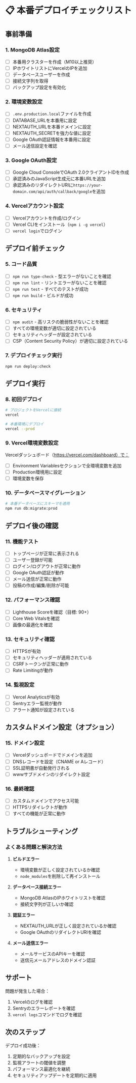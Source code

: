 # 📋 本番デプロイチェックリスト

## 事前準備

### 1. MongoDB Atlas設定
- [ ] 本番用クラスターを作成（M10以上推奨）
- [ ] IPホワイトリストにVercelのIPを追加
- [ ] データベースユーザーを作成
- [ ] 接続文字列を取得
- [ ] バックアップ設定を有効化

### 2. 環境変数設定
- [ ] `.env.production.local`ファイルを作成
- [ ] DATABASE_URLを本番用に設定
- [ ] NEXTAUTH_URLを本番ドメインに設定
- [ ] NEXTAUTH_SECRETを強力な値に設定
- [ ] Google OAuth認証情報を本番用に設定
- [ ] メール送信設定を確認

### 3. Google OAuth設定
- [ ] Google Cloud ConsoleでOAuth 2.0クライアントIDを作成
- [ ] 承認済みのJavaScript生成元に本番URLを追加
- [ ] 承認済みのリダイレクトURIに`https://your-domain.com/api/auth/callback/google`を追加

### 4. Vercelアカウント設定
- [ ] Vercelアカウントを作成/ログイン
- [ ] Vercel CLIをインストール（`npm i -g vercel`）
- [ ] `vercel login`でログイン

## デプロイ前チェック

### 5. コード品質
- [ ] `npm run type-check` - 型エラーがないことを確認
- [ ] `npm run lint` - リントエラーがないことを確認
- [ ] `npm run test` - すべてのテストが成功
- [ ] `npm run build` - ビルドが成功

### 6. セキュリティ
- [ ] `npm audit` - 高リスクの脆弱性がないことを確認
- [ ] すべての環境変数が適切に設定されている
- [ ] セキュリティヘッダーが設定されている
- [ ] CSP（Content Security Policy）が適切に設定されている

### 7. デプロイチェック実行
```bash
npm run deploy:check
```

## デプロイ実行

### 8. 初回デプロイ
```bash
# プロジェクトをVercelに接続
vercel

# 本番環境にデプロイ
vercel --prod
```

### 9. Vercel環境変数設定
Vercelダッシュボード（https://vercel.com/dashboard）で：
- [ ] Environment Variablesセクションで全環境変数を追加
- [ ] Production環境用に設定
- [ ] 環境変数を保存

### 10. データベースマイグレーション
```bash
# 本番データベースにスキーマを適用
npm run db:migrate:prod
```

## デプロイ後の確認

### 11. 機能テスト
- [ ] トップページが正常に表示される
- [ ] ユーザー登録が可能
- [ ] ログイン/ログアウトが正常に動作
- [ ] Google OAuth認証が動作
- [ ] メール送信が正常に動作
- [ ] 投稿の作成/編集/削除が可能

### 12. パフォーマンス確認
- [ ] Lighthouse Scoreを確認（目標: 90+）
- [ ] Core Web Vitalsを確認
- [ ] 画像の最適化を確認

### 13. セキュリティ確認
- [ ] HTTPSが有効
- [ ] セキュリティヘッダーが適用されている
- [ ] CSRFトークンが正常に動作
- [ ] Rate Limitingが動作

### 14. 監視設定
- [ ] Vercel Analyticsが有効
- [ ] Sentryエラー監視が動作
- [ ] アラート通知が設定されている

## カスタムドメイン設定（オプション）

### 15. ドメイン設定
- [ ] Vercelダッシュボードでドメインを追加
- [ ] DNSレコードを設定（CNAME or Aレコード）
- [ ] SSL証明書が自動発行される
- [ ] wwwサブドメインのリダイレクト設定

### 16. 最終確認
- [ ] カスタムドメインでアクセス可能
- [ ] HTTPSリダイレクトが動作
- [ ] すべての機能が正常に動作

## トラブルシューティング

### よくある問題と解決方法

1. **ビルドエラー**
   - 環境変数が正しく設定されているか確認
   - `node_modules`を削除して再インストール

2. **データベース接続エラー**
   - MongoDB AtlasのIPホワイトリストを確認
   - 接続文字列が正しいか確認

3. **認証エラー**
   - NEXTAUTH_URLが正しく設定されているか確認
   - Google OAuthのリダイレクトURIを確認

4. **メール送信エラー**
   - メールサービスのAPIキーを確認
   - 送信元メールアドレスのドメイン認証

## サポート

問題が発生した場合：
1. Vercelのログを確認
2. Sentryのエラーレポートを確認
3. `vercel logs`コマンドでログを確認

## 次のステップ

デプロイ成功後：
1. 定期的なバックアップを設定
2. 監視アラートの閾値を調整
3. パフォーマンス最適化を継続
4. セキュリティアップデートを定期的に適用